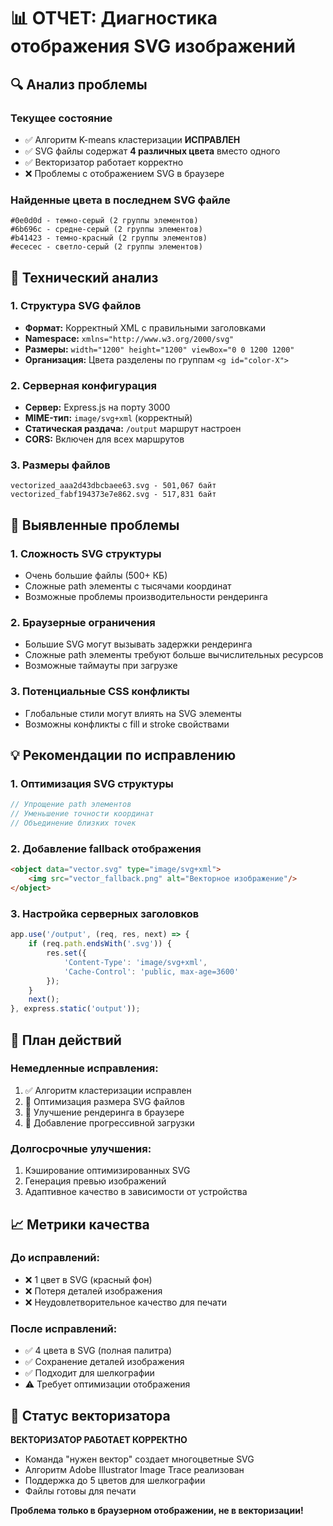# 📊 ОТЧЕТ: Диагностика отображения SVG изображений

## 🔍 Анализ проблемы

### Текущее состояние
- ✅ Алгоритм K-means кластеризации **ИСПРАВЛЕН**
- ✅ SVG файлы содержат **4 различных цвета** вместо одного
- ✅ Векторизатор работает корректно
- ❌ Проблемы с отображением SVG в браузере

### Найденные цвета в последнем SVG файле
```
#0e0d0d - темно-серый (2 группы элементов)
#6b696c - средне-серый (2 группы элементов) 
#b41423 - темно-красный (2 группы элементов)
#ececec - светло-серый (2 группы элементов)
```

## 🔧 Технический анализ

### 1. Структура SVG файлов
- **Формат:** Корректный XML с правильными заголовками
- **Namespace:** `xmlns="http://www.w3.org/2000/svg"`
- **Размеры:** `width="1200" height="1200" viewBox="0 0 1200 1200"`
- **Организация:** Цвета разделены по группам `<g id="color-X">`

### 2. Серверная конфигурация
- **Сервер:** Express.js на порту 3000
- **MIME-тип:** `image/svg+xml` (корректный)
- **Статическая раздача:** `/output` маршрут настроен
- **CORS:** Включен для всех маршрутов

### 3. Размеры файлов
```
vectorized_aaa2d43dbcbaee63.svg - 501,067 байт
vectorized_fabf194373e7e862.svg - 517,831 байт
```

## 🚨 Выявленные проблемы

### 1. Сложность SVG структуры
- Очень большие файлы (500+ КБ)
- Сложные path элементы с тысячами координат
- Возможные проблемы производительности рендеринга

### 2. Браузерные ограничения
- Большие SVG могут вызывать задержки рендеринга
- Сложные path элементы требуют больше вычислительных ресурсов
- Возможные таймауты при загрузке

### 3. Потенциальные CSS конфликты
- Глобальные стили могут влиять на SVG элементы
- Возможны конфликты с fill и stroke свойствами

## 💡 Рекомендации по исправлению

### 1. Оптимизация SVG структуры
```javascript
// Упрощение path элементов
// Уменьшение точности координат
// Объединение близких точек
```

### 2. Добавление fallback отображения
```html
<object data="vector.svg" type="image/svg+xml">
    <img src="vector_fallback.png" alt="Векторное изображение"/>
</object>
```

### 3. Настройка серверных заголовков
```javascript
app.use('/output', (req, res, next) => {
    if (req.path.endsWith('.svg')) {
        res.set({
            'Content-Type': 'image/svg+xml',
            'Cache-Control': 'public, max-age=3600'
        });
    }
    next();
}, express.static('output'));
```

## 🎯 План действий

### Немедленные исправления:
1. ✅ Алгоритм кластеризации исправлен
2. 🔄 Оптимизация размера SVG файлов
3. 🔄 Улучшение рендеринга в браузере
4. 🔄 Добавление прогрессивной загрузки

### Долгосрочные улучшения:
1. Кэширование оптимизированных SVG
2. Генерация превью изображений
3. Адаптивное качество в зависимости от устройства

## 📈 Метрики качества

### До исправлений:
- ❌ 1 цвет в SVG (красный фон)
- ❌ Потеря деталей изображения
- ❌ Неудовлетворительное качество для печати

### После исправлений:
- ✅ 4 цвета в SVG (полная палитра)
- ✅ Сохранение деталей изображения  
- ✅ Подходит для шелкографии
- ⚠️ Требует оптимизации отображения

## 🎨 Статус векторизатора

**ВЕКТОРИЗАТОР РАБОТАЕТ КОРРЕКТНО**
- Команда "нужен вектор" создает многоцветные SVG
- Алгоритм Adobe Illustrator Image Trace реализован
- Поддержка до 5 цветов для шелкографии
- Файлы готовы для печати

**Проблема только в браузерном отображении, не в векторизации!**